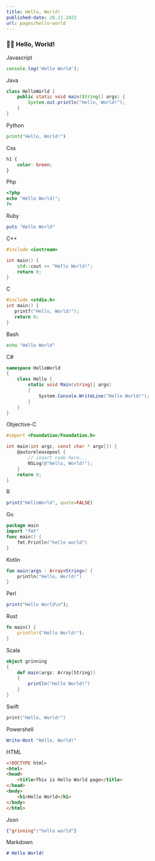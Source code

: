 ```yaml
---
title: Hello, World!
published-date: 28.11.2022
url: pages/hello-world
---
```


### 👋😃 Hello, World!
Javascript
```javascript
console.log('Hello World');
```
Java
```java
class HelloWorld {
    public static void main(String[] args) {
        System.out.println("Hello, World!"); 
    }
}
```
Python
```python
print("Hello, World!")
```
Css
```css
h1 {
	color: Green;
}
```
Php
```php
<?php
echo "Hello World!";
?>
```
Ruby
```ruby
puts "Hello World"
```
C++
```c++
#include <iostream>

int main() {
    std::cout << "Hello World!";
    return 0;
}
```
C
```c
#include <stdio.h>
int main() {
   printf("Hello, World!");
   return 0;
}
```
Bash
```bash
echo "Hello World"
```
C#
```c#
namespace HelloWorld
{
    class Hello {         
        static void Main(string[] args)
        {
            System.Console.WriteLine("Hello World!");
        }
    }
}
```
Objective-C
```objectivec
#import <Foundation/Foundation.h>

int main(int argc, const char * argv[]) {
    @autoreleasepool {
        // insert code here...
        NSLog(@"Hello, World!");
    }
    return 0;
}
```
R
```r
print("HelloWorld", quote=FALSE)
```
Go
```go
package main
import "fmt"
func main() {
    fmt.Println("hello world")
}
```
Kotlin
```kotlin
fun main(args : Array<String>) {
    println("Hello, World!")
}
```
Perl
```perl
print("Hello World\n");
```
Rust
```rust
fn main() {
    println!("Hello World!");
}
```
Scala
```scala
object grinning 
{
    def main(args: Array[String]) 
    {
        println("Hello World!") 
    }
}
```
Swift
```swift
print("Hello, World!") 
```
Powershell
```powershell
Write-Host "Hello, World!"
```
HTML
```html
<!DOCTYPE html>
<html>
<head>
	<title>This is Hello World page</title>
</head>
<body>
 	<h1>Hello World</h1>
</body>
</html>
```
Json
```json
{"grinning":"hello world"}
```
Markdown
```markdown
# Hello World!
```
